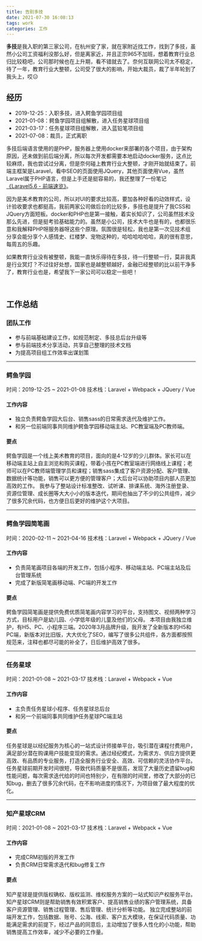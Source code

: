 ```yaml
---
title: 告别多技
date: 2021-07-30 16:08:13
tags: work
categories: 工作
---
```


**多技**是我入职的第三家公司，在杭州安了家，就在家附近找工作，找到了多技，虽然小公司工资福利没那么好，但是离家近，并且正宗965不加班，想着教育行业总归比较稳吧，公司那时候也在上升期，看不错就去了。奈何互联网公司太不稳定，待了一年，教育行业大整顿，公司受了很大的影响，开始大裁员，裁了半年轮到了我头上，哎😑
<!-- more -->


## 经历
- 2019-12-25：入职多技，进入鳄鱼学园项目组
- 2021-01-08：鳄鱼学园项目组解散，进入任务星球项目组
- 2021-03-17：任务星球项目组解散，进入蓝铅笔项目组
- 2021-07-08：裁员，正式离职

多技后端语言使用的是PHP，服务器上使用docker来部署的各个项目，由于架构原因，还未做到前后端分离，所以每次开发都需要本地启动docker服务，这点比较麻烦，我也尝试过分离，但是奈何碰上教育行业大整顿，才刚开始就结束了。前端主框架是Laravel，看中SEO的页面使用JQuery，其他页面使用Vue，虽然Laravel属于PHP语言，但是上手还是挺容易的，我还整理了一份笔记[《Laravel5.6 - 前端速览》](https://zhaoluting.github.io/2020/03/23/tool-laravel/)。

因为是美术教育的公司，所以对UI的要求比较高，要加各种好看的动效样式，设计验收要求也都挺高，我前两家公司做后台的比较多，多技也是提升了我CSS和JQuery方面短板。docker和PHP也是第一接触，着实长知识了，公司虽然技术没那么先进，但是挺考验基础能力的。虽然是小公司，技术大牛也是有的，也都很乐意和我解释PHP呀服务器呀这些个原理。氛围很是轻松，我也是第一次见技术组分享会能分享个人感情史、红楼梦、宠物这种的，哈哈哈哈哈哈，真的很有意思，每周五的乐趣。

如果教育行业没有被整顿，我能一直快乐得待在多技，待一行整顿一行，莫非我真是行业冥灯？不过往好处想，国家也是越整顿越好，金融已经整顿的比以前干净多了，教育行业也是，希望我下一家公司可以稳定一些吧！


<br/>

## 工作总结

### 团队工作
- 参与前端基础建设工作，如规范制定、多技总后台升级等
- 参与前端技术分享活动，共享自己整理的技术文档
- 为提高项目组工作效率出谋划策

---
### 鳄鱼学园
时间：2019-12-25 ~ 2021-01-08
技术栈：Laravel + Webpack + JQuery / Vue
#### 工作内容
- 独立负责鳄鱼学园大后台、销售sass的日常需求迭代及维护工作。
- 和另一位前端同事共同维护鳄鱼学园移动端主站、PC教室端及PC教师端。

#### 要点
鳄鱼学园是一个线上美术教育的项目，面向的是4-12岁的少儿群体。家长可以在移动端主站上自主浏览和购买课程，带着小孩在PC教室端进行网络线上课程；老师可以在PC教师端管理学员和课程；销售sass集成了客户资源分配、客户管理、数据统计等功能，销售可以更方便的管理客户；大后台可以协助项目内部人员更加高效的工作。
我参与了整站设计标准整改、试听课、排课系统、海外注册登录、资源位管理、成长圈等大大小小的版本迭代，期间也抽出了不少的公共组件，减少了很多冗余代码，也方便日后更好的维护这个大项目。


---
### 鳄鱼学园简笔画
时间：2020-02-11 ~ 2021-04-16
技术栈：Laravel + Webpack + JQuery / Vue
#### 工作内容
- 负责简笔画项目各端的开发工作，包括小程序、移动端主站、PC端主站及后台管理系统
- 完成了新版简笔画移动端、PC端的开发工作

#### 要点
鳄鱼学园简笔画是提供免费优质简笔画内容学习的平台，支持图文、视频两种学习方式，目标用户是幼儿园、小学低年级的儿童及他们的父母。
本项目由我独立维护，有H5、PC、小程序三端。2020年3月品牌升级，我开发了全新版本的H5和PC端，新版本对比旧版，大大优化了SEO，编写了很多公共组件，各方面都按照规范来，注释也都尽可能的补全了，日后维护高效了很多。

---
### 任务星球
时间：2021-01-08 ~ 2021-03-17
技术栈：Laravel + Webpack + Vue
#### 工作内容
- 主负责任务星球小程序、任务星球总后台
- 和另一个前端同事共同维护任务星球PC端主站

#### 要点
任务星球是以经纪服务为核心的一站式设计师接单平台，吸引潜在课程付费用户，满足部分潜在购课用户技能变现的需求。通过经纪模式，为需求方、供应方提供更高效、有品质的专业服务，打造全服务行业安全、高效、可信赖的灵活协作平台。
任务星球前期开发时间很短，导致代码质量不是很高，发现了大量历史遗留bug和性能问题，每次需求迭代给的时间也特别少，在有限的时间里，修改了大部分的已知bug，删去了很多冗余代码，在不影响进度的情况下，为项目做了最大程度的优化。

---
### 知产星球CRM
时间：2021-01-08 ~ 2021-03-17
技术栈：Laravel + Webpack + Vue
#### 工作内容
- 完成CRM初版的开发工作
- 负责CRM日常需求迭代和bug修复工作

#### 要点
知产星球是提供版权确权、版权监测、维权服务方案的一站式知识产权服务平台。知产星球CRM则是帮助销售有效积累客户、提高销售业绩的客户管理系统，具备客户资源管理、销售过程管理、售后管理、统计分析等功能。
独立完成整站的前端开发工作，包括数据、账号、公海、线索、客户五大模块，在保证代码质量、功能满足需求的前提下，经过产品的同意后，主动增加了很多人性化的小功能，帮助销售提高工作效率，减少不必要的工作量。
